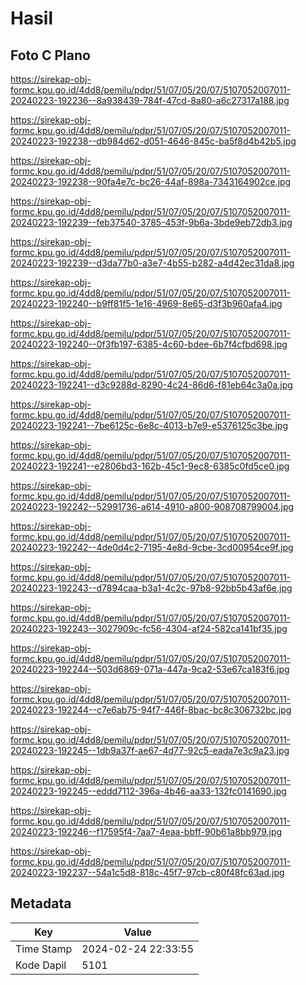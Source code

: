 # Hasil

## Foto C Plano

https://sirekap-obj-formc.kpu.go.id/4dd8/pemilu/pdpr/51/07/05/20/07/5107052007011-20240223-192236--8a938439-784f-47cd-8a80-a6c27317a188.jpg

https://sirekap-obj-formc.kpu.go.id/4dd8/pemilu/pdpr/51/07/05/20/07/5107052007011-20240223-192238--db984d62-d051-4646-845c-ba5f8d4b42b5.jpg

https://sirekap-obj-formc.kpu.go.id/4dd8/pemilu/pdpr/51/07/05/20/07/5107052007011-20240223-192238--90fa4e7c-bc26-44af-898a-7343164902ce.jpg

https://sirekap-obj-formc.kpu.go.id/4dd8/pemilu/pdpr/51/07/05/20/07/5107052007011-20240223-192239--feb37540-3785-453f-9b6a-3bde9eb72db3.jpg

https://sirekap-obj-formc.kpu.go.id/4dd8/pemilu/pdpr/51/07/05/20/07/5107052007011-20240223-192239--d3da77b0-a3e7-4b55-b282-a4d42ec31da8.jpg

https://sirekap-obj-formc.kpu.go.id/4dd8/pemilu/pdpr/51/07/05/20/07/5107052007011-20240223-192240--b9ff81f5-1e16-4969-8e65-d3f3b960afa4.jpg

https://sirekap-obj-formc.kpu.go.id/4dd8/pemilu/pdpr/51/07/05/20/07/5107052007011-20240223-192240--0f3fb197-6385-4c60-bdee-6b7f4cfbd698.jpg

https://sirekap-obj-formc.kpu.go.id/4dd8/pemilu/pdpr/51/07/05/20/07/5107052007011-20240223-192241--d3c9288d-8290-4c24-86d6-f81eb64c3a0a.jpg

https://sirekap-obj-formc.kpu.go.id/4dd8/pemilu/pdpr/51/07/05/20/07/5107052007011-20240223-192241--7be6125c-6e8c-4013-b7e9-e5376125c3be.jpg

https://sirekap-obj-formc.kpu.go.id/4dd8/pemilu/pdpr/51/07/05/20/07/5107052007011-20240223-192241--e2806bd3-162b-45c1-9ec8-6385c0fd5ce0.jpg

https://sirekap-obj-formc.kpu.go.id/4dd8/pemilu/pdpr/51/07/05/20/07/5107052007011-20240223-192242--52991736-a614-4910-a800-908708799004.jpg

https://sirekap-obj-formc.kpu.go.id/4dd8/pemilu/pdpr/51/07/05/20/07/5107052007011-20240223-192242--4de0d4c2-7195-4e8d-9cbe-3cd00954ce9f.jpg

https://sirekap-obj-formc.kpu.go.id/4dd8/pemilu/pdpr/51/07/05/20/07/5107052007011-20240223-192243--d7894caa-b3a1-4c2c-97b8-92bb5b43af6e.jpg

https://sirekap-obj-formc.kpu.go.id/4dd8/pemilu/pdpr/51/07/05/20/07/5107052007011-20240223-192243--3027909c-fc56-4304-af24-582ca141bf35.jpg

https://sirekap-obj-formc.kpu.go.id/4dd8/pemilu/pdpr/51/07/05/20/07/5107052007011-20240223-192244--503d6869-071a-447a-9ca2-53e67ca183f6.jpg

https://sirekap-obj-formc.kpu.go.id/4dd8/pemilu/pdpr/51/07/05/20/07/5107052007011-20240223-192244--c7e6ab75-94f7-446f-8bac-bc8c306732bc.jpg

https://sirekap-obj-formc.kpu.go.id/4dd8/pemilu/pdpr/51/07/05/20/07/5107052007011-20240223-192245--1db9a37f-ae67-4d77-92c5-eada7e3c9a23.jpg

https://sirekap-obj-formc.kpu.go.id/4dd8/pemilu/pdpr/51/07/05/20/07/5107052007011-20240223-192245--eddd7112-396a-4b46-aa33-132fc0141690.jpg

https://sirekap-obj-formc.kpu.go.id/4dd8/pemilu/pdpr/51/07/05/20/07/5107052007011-20240223-192246--f17595f4-7aa7-4eaa-bbff-90b61a8bb979.jpg

https://sirekap-obj-formc.kpu.go.id/4dd8/pemilu/pdpr/51/07/05/20/07/5107052007011-20240223-192237--54a1c5d8-818c-45f7-97cb-c80f48fc63ad.jpg


## Metadata

| Key        | Value               |
| ---------- | ------------------- |
| Time Stamp | 2024-02-24 22:33:55 |
| Kode Dapil | 5101                |



